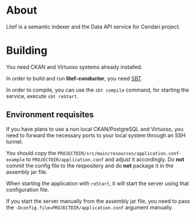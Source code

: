 # About

Litef is a semantic indexer and the Data API service for Cendari project.

# Building

You need CKAN and Virtuoso systems already installed.

In order to build and run **litef-conductor**, you need [SBT](www.scala-sbt.org).

In order to compile, you can use the `sbt compile` command, for starting
the service, execute `sbt reStart`.

## Environment requisites

If you have plans to use a non local CKAN/PostgreSQL and Virtuoso, you need to
forward the necessary ports to your local system through an SSH tunnel.

You should copy the `PROJECTDIR/src/main/resources/application.conf-example` to
`PROJECTDIR/application.conf` and adjust it accordingly. Do **not** commit
the config file to the respository and do **not** package it in the assembly
jar file.

When starting the application with `reStart`, it will start the server using
that configuration file.

If you start the server manually from the assembly jar file, you need to
pass the `-Dconfig.file=PROJECTDIR/application.conf` argument manually.


